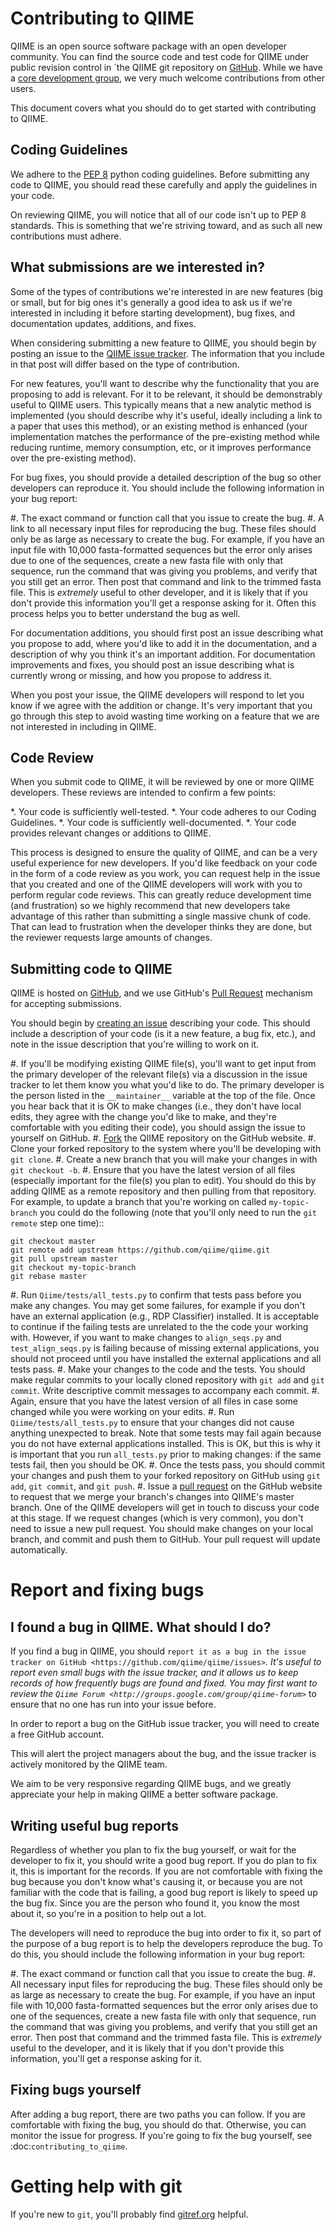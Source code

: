 Contributing to QIIME
=====================

QIIME is an open source software package with an open developer community. You can find the source code and test code for QIIME under public revision control in `the QIIME git repository on [GitHub](https://github.com/qiime/qiime). While we have a [core development group](https://github.com/organizations/qiime/teams/265429), we very much welcome contributions from other users.

This document covers what you should do to get started with contributing to QIIME.

Coding Guidelines
-----------------

We adhere to the [PEP 8](http://www.python.org/dev/peps/pep-0008/) python coding guidelines. Before submitting any code to QIIME, you should read these carefully and apply the guidelines in your code.

On reviewing QIIME, you will notice that all of our code isn't up to PEP 8 standards. This is something that we're striving toward, and as such all new contributions must adhere.

What submissions are we interested in?
--------------------------------------

Some of the types of contributions we're interested in are new features (big or small, but for big ones it's generally a good idea to ask us if we're interested in including it before starting development), bug fixes, and documentation updates, additions, and fixes.

When considering submitting a new feature to QIIME, you should begin by posting an issue to the [QIIME issue tracker](https://github.com/qiime/qiime/issues). The information that you include in that post will differ based on the type of contribution.

For new features, you'll want to describe why the functionality that you are proposing to add is relevant. For it to be relevant, it should be demonstrably useful to QIIME users. This typically means that a new analytic method is implemented (you should describe why it's useful, ideally including a link to a paper that uses this method), or an existing method is enhanced (your implementation matches the performance of the pre-existing method while reducing runtime, memory consumption, etc, or it improves performance over the pre-existing method).

For bug fixes, you should provide a detailed description of the bug so other developers can reproduce it. You should include the following information in your bug report:

 #. The exact command or function call that you issue to create the bug.
 #. A link to all necessary input files for reproducing the bug. These files should only be as large as necessary to create the bug. For example, if you have an input file with 10,000 fasta-formatted sequences but the error only arises due to one of the sequences, create a new fasta file with only that sequence, run the command that was giving you problems, and verify that you still get an error. Then post that command and link to the trimmed fasta file. This is *extremely* useful to other developer, and it is likely that if you don't provide this information you'll get a response asking for it. Often this process helps you to better understand the bug as well.

For documentation additions, you should first post an issue describing what you propose to add, where you'd like to add it in the documentation, and a description of why you think it's an important addition. For documentation improvements and fixes, you should post an issue describing what is currently wrong or missing, and how you propose to address it.

When you post your issue, the QIIME developers will respond to let you know if we agree with the addition or change. It's very important that you go through this step to avoid wasting time working on a feature that we are not interested in including in QIIME.

Code Review
-----------

When you submit code to QIIME, it will be reviewed by one or more QIIME developers. These reviews are intended to confirm a few points:

 *. Your code is sufficiently well-tested.
 *. Your code adheres to our Coding Guidelines.
 *. Your code is sufficiently well-documented.
 *. Your code provides relevant changes or additions to QIIME.

This process is designed to ensure the quality of QIIME, and can be a very useful experience for new developers. If you'd like feedback on your code in the form of a code review as you work, you can request help in the issue that you created and one of the QIIME developers will work with you to perform regular code reviews. This can greatly reduce development time (and frustration) so we highly recommend that new developers take advantage of this rather than submitting a single massive chunk of code. That can lead to frustration when the developer thinks they are done, but the reviewer requests large amounts of changes.

Submitting code to QIIME
------------------------

QIIME is hosted on [GitHub](http://www.github.com), and we use GitHub's [Pull Request](https://help.github.com/articles/using-pull-requests) mechanism for accepting submissions.

You should begin by [creating an issue](https://github.com/qiime/qiime/issues) describing your code. This should include a description of your code (is it a new feature, a bug fix, etc.), and note in the issue description that you're willing to work on it. 

 #. If you'll be modifying existing QIIME file(s), you'll want to get input from the primary developer of the relevant file(s) via a discussion in the issue tracker to let them know you what you'd like to do. The primary developer is the person listed in the ``__maintainer__`` variable at the top of the file. Once you hear back that it is OK to make changes (i.e., they don't have local edits, they agree with the change you'd like to make, and they're comfortable with you editing their code), you should assign the issue to yourself on GitHub.
 #. [Fork](https://help.github.com/articles/fork-a-repo) the QIIME repository on the GitHub website.
 #. Clone your forked repository to the system where you'll be developing with ``git clone``.
 #. Create a new branch that you will make your changes in with ``git checkout -b``.
 #. Ensure that you have the latest version of all files (especially important for the file(s) you plan to edit). You should do this by adding QIIME as a remote repository and then pulling from that repository. For example, to update a branch that you're working on called ``my-topic-branch`` you could do the following (note that you'll only need to run the ``git remote`` step one time)::
	
	git checkout master
	git remote add upstream https://github.com/qiime/qiime.git
	git pull upstream master
	git checkout my-topic-branch
	git rebase master

 #. Run ``Qiime/tests/all_tests.py`` to confirm that tests pass before you make any changes. You may get some failures, for example if you don't have an external application (e.g., RDP Classifier) installed. It is acceptable to continue if the failing tests are unrelated to the the code your working with. However, if you want to make changes to ``align_seqs.py`` and ``test_align_seqs.py`` is failing because of missing external applications, you should not proceed until you have installed the external applications and all tests pass.
 #. Make your changes to the code and the tests. You should make regular commits to your locally cloned repository with ``git add`` and ``git commit``. Write descriptive commit messages to accompany each commit.
 #. Again, ensure that you have the latest version of all files in case some changed while you were working on your edits. 
 #. Run ``Qiime/tests/all_tests.py`` to ensure that your changes did not cause anything unexpected to break. Note that some tests may fail again because you do not have external applications installed. This is OK, but this is why it is important that you run ``all_tests.py`` prior to making changes: if the same tests fail, then you should be OK.
 #. Once the tests pass, you should commit your changes and push them to your forked repository on GitHub using ``git add``, ``git commit``, and ``git push``. 
 #. Issue a [pull request](https://help.github.com/articles/using-pull-requests) on the GitHub website to request that we merge your branch's changes into QIIME's master branch. One of the QIIME developers will get in touch to discuss your code at this stage. If we request changes (which is very common), you don't need to issue a new pull request. You should make changes on your local branch, and commit and push them to GitHub. Your pull request will update automatically.


Report and fixing bugs
======================

I found a bug in QIIME. What should I do?
-----------------------------------------

If you find a bug in QIIME, you should `report it as a bug in the issue tracker on GitHub <https://github.com/qiime/qiime/issues>`_. It's useful to report even small bugs with the issue tracker, and it allows us to keep records of how frequently bugs are found and fixed. You may first want to review the `Qiime Forum <http://groups.google.com/group/qiime-forum>`_ to ensure that no one has run into your issue before.

In order to report a bug on the GitHub issue tracker, you will need to create a free GitHub account.

This will alert the project managers about the bug, and the issue tracker is actively monitored by the QIIME team.

We aim to be very responsive regarding QIIME bugs, and we greatly appreciate your help in making QIIME a better software package.

Writing useful bug reports
--------------------------

Regardless of whether you plan to fix the bug yourself, or wait for the developer to fix it, you should write a good bug report. If you do plan to fix it, this is important for the records. If you are not comfortable with fixing the bug because you don't know what's causing it, or because you are not familiar with the code that is failing, a good bug report is likely to speed up the bug fix. Since you are the person who found it, you know the most about it, so you're in a position to help out a lot. 

The developers will need to reproduce the bug into order to fix it, so part of the purpose of a bug report is to help the developers reproduce the bug. To do this, you should include the following information in your bug report:

 #. The exact command or function call that you issue to create the bug.
 #. All necessary input files for reproducing the bug. These files should only be as large as necessary to create the bug. For example, if you have an input file with 10,000 fasta-formatted sequences but the error only arises due to one of the sequences, create a new fasta file with only that sequence, run the command that was giving you problems, and verify that you still get an error. Then post that command and the trimmed fasta file. This is *extremely* useful to the developer, and it is likely that if you don't provide this information, you'll get a response asking for it.

Fixing bugs yourself
--------------------

After adding a bug report, there are two paths you can follow. If you are comfortable with fixing the bug, you should do that. Otherwise, you can monitor the issue for progress. If you're going to fix the bug yourself, see :doc:`contributing_to_qiime`.

Getting help with git
=====================

If you're new to ``git``, you'll probably find [gitref.org](http://gitref.org/) helpful.
